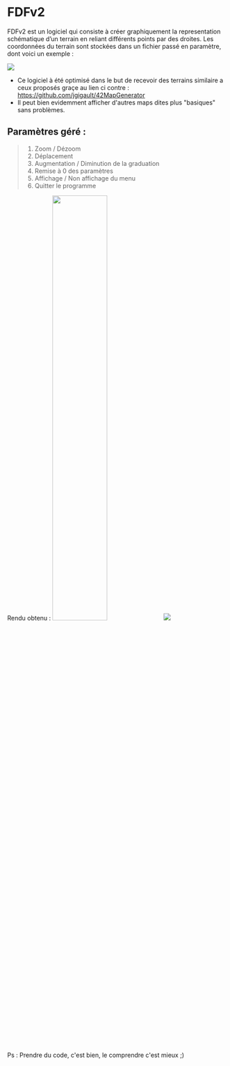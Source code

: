 # FDFv2
FDFv2 est un logiciel qui consiste à créer graphiquement la representation schématique d’un terrain en reliant différents points par des droites. Les coordonnées du terrain sont stockées dans un fichier passé en paramètre, dont voici un exemple :

<img src="http://i.imgur.com/wZQjNSb.png" align="center"/>

- Ce logiciel à été optimisé dans le but de recevoir des terrains similaire a ceux proposés graçe au lien ci contre :
https://github.com/jgigault/42MapGenerator
- Il peut bien evidemment afficher d'autres maps dites plus "basiques" sans problèmes.

## Paramètres géré :
> 1. Zoom / Dézoom
> 2. Déplacement
> 3. Augmentation / Diminution de la graduation
> 4. Remise à 0 des paramètres
> 5. Affichage / Non affichage du menu
> 6. Quitter le programme

Rendu obtenu :
<img src="http://i.imgur.com/8IFbSSG.jpg" width="50%"/>
<img src="http://i.imgur.com/UhGn7dK.jpg" />

Ps : Prendre du code, c'est bien, le comprendre c'est mieux ;)
